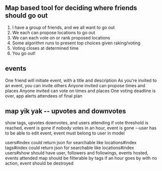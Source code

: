 ## Map based tool for deciding where friends should go out

1. I have a group of friends, and we all want to go out
2. We each can propose locations to go out
3. We can each vote on or rank proposed locations
4. Some algorithm runs to present top choices given raking/voting
5. Voting closes at determined time
6. You go out!

## events
One friend will initiate event, with a title and description
As you're invited to an event, you can invite others
Anyone invited can propose times and places
Anyone invited can vote on times and places
One voting deadline is over, app alerts attendees of final plan


## map yik yak -- upvotes and downvotes
show tags, upvotes downvotes, and users attending
if vote threshold is reached, event is gone
if nobody votes in an hour, event is gone
--user has to be able to edit event, event must belong to user in model

users#index could return json for searchable like locations#index
tags#index could return json for searchable like locations#index
users#show should have user, followers and followings, events hosted, events attended
map should be filterable by tags
if an hour goes by with no action, event should be destroyed
